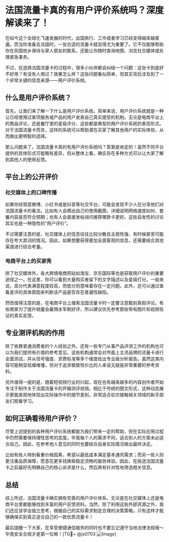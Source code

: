 # 法国流量卡真的有用户评价系统吗？深度解读来了！

在如今这个全球化飞速发展的时代，出国旅行、工作或者学习已经变得越来越普遍。而当你准备去法国时，一张合适的流量卡就显得尤为重要了。它不仅能够帮助你在异国他乡保持与家人朋友的联系，还能让你随时查询地图、浏览社交媒体或处理紧急事务。

不过，在选择法国流量卡的过程中，很多小伙伴都会纠结一个问题：这张卡到底好不好用？有没有人用过？效果怎么样？这些问题看似简单，但其实背后涉及到了一个非常关键的信息来源——用户评价系统。

## 什么是用户评价系统？

首先，让我们来了解一下什么是用户评价系统。简单来说，用户评价系统就是一种让已经使用过某项服务或产品的用户发表自己真实感受的机制。无论是电商平台上的商品评论，还是餐厅里的星级评分，这些都是典型的用户评价系统的表现形式。对于法国流量卡而言，这样的系统可以帮助潜在买家了解其他用户的实际体验，从而做出更明智的选择。

那么问题来了，法国流量卡真的有用户评价系统吗？答案是肯定的！虽然不同平台提供的具体形式可能略有差异，但从整体上看，确实存在多种方式可以让大家了解到其他人的使用反馈。

## 平台上的公开评价

### 社交媒体上的口碑传播

如果你经常逛微博、小红书或是抖音等社交平台，可能会发现不少人在分享他们对法国流量卡的看法。比如有人会晒出自己的使用截图，详细说明网络速度如何、套餐内容是否符合预期；也有人会直接发帖询问推荐哪款卡更好。这些自发性的讨论其实也是一种隐性的“用户评价”。

不过需要注意的是，社交媒体上的信息往往比较分散且主观性强，有时候甚至可能存在夸大其词的情况。因此，如果想要获得更加全面客观的信息，还需要结合其他渠道进行综合考量。

### 电商平台上的买家秀

除了社交媒体外，各大跨境电商网站如淘宝、京东国际等也是获取用户评价的重要途径之一。在这里，你可以看到大量购买者留下的文字描述以及星级打分。一般来说，高分代表满意程度较高，而低分则意味着存在一定问题。此外，还可以通过查看差评的具体原因来判断该产品是否存在普遍性缺陷。

然而值得注意的是，在电商平台上搜索法国流量卡时一定要注意甄别真假评论。有些商家为了提升销量会雇佣水军刷好评，所以建议优先参考那些带有图片和视频佐证的真实反馈。

## 专业测评机构的作用

除了依靠普通消费者的个人经验之外，还有一些专门从事产品评测工作的机构也可以为我们提供有价值的参考意见。这些机构通常会对市面上主流品牌的流量卡进行全面测试，并从信号强度、资费标准等多个维度给出专业级分析报告。虽然这类内容可能稍显枯燥难懂，但对于追求极致性价比的人来说无疑是非常重要的参考资料。

另外值得一提的是，随着短视频行业的兴起，现在也有越来越多的内容创作者开始专注于制作关于法国流量卡的开箱测评视频。相比于传统的图文形式，这种动态展示更能直观地体现出实际操作中的细节差别，非常适合初次接触相关领域的新手朋友们观看学习。

## 如何正确看待用户评价？

尽管上述提到的各种用户评价系统都能为我们带来一定的帮助，但在实际应用过程中仍然需要保持理性思考的态度。毕竟每个人的需求不同，适合别人的方案未必适合自己。因此，在参考他人意见的同时也要结合自身实际情况做出最终决定。

比如有些人特别看重价格因素，希望以最低成本满足基本通讯需求；而另一些人则更注重品质保障，愿意花更多钱换取稳定流畅的服务体验。因此，在挑选法国流量卡之前最好先明确自己的核心诉求是什么，然后再有针对性地筛选相关信息。

## 总结

综上所述，法国流量卡确实拥有完善的用户评价体系，无论是在社交媒体上还是电商平台里都能够找到丰富的用户反馈资料。当然，除了利用这些外部资源之外，我们还应该学会独立思考，根据自己的实际需求制定合理的决策策略。只有这样才能够确保买到真正适合自己的一款优质流量卡！

最后提醒一下大家，在享受便捷通信服务的同时也不要忘记遵守当地法律法规哦～毕竟安全合规才是第一位嘛！[TG💪+ @jx0703 ![Image](https://github.com/user-attachments/assets/dbca1d08-cadb-493c-b0ec-ad6f7a83f270)]